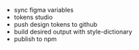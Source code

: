 - sync figma variables
- tokens studio
- push design tokens to github
- build desired output with style-dictionary
- publish to npm
